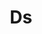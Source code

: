 ---
    title: Ds
    permalink: /categories/ds/
    layout: category
    author_profile: false
    taxonomy: Ds
    sidebar: 
        nav: "sidebar-posts"
---